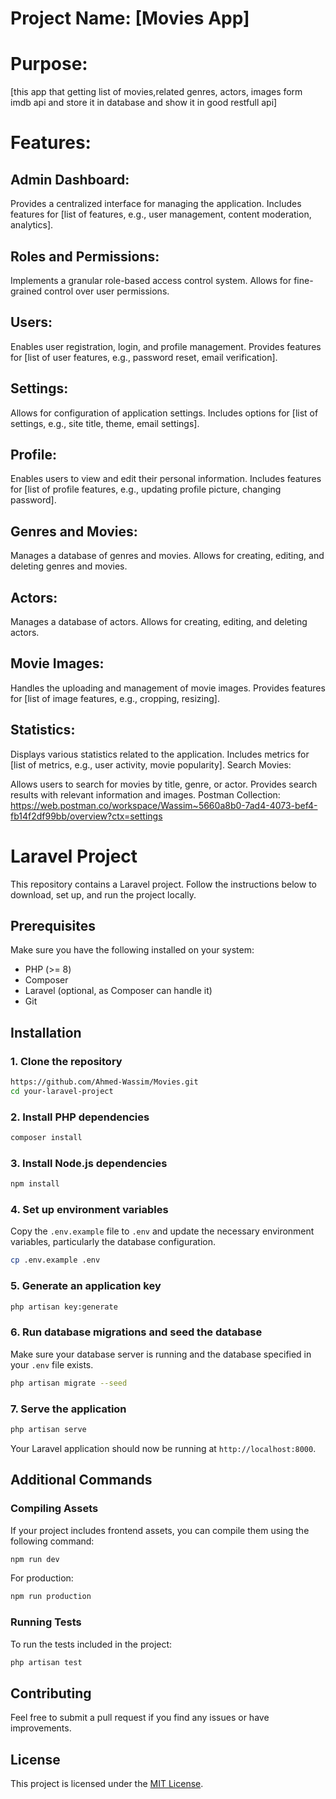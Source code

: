 # Project Name: [Movies App]

# Purpose:
[this app that getting list of movies,related genres, actors, images form imdb api and store it in database and show it in good restfull api]

# Features:

## Admin Dashboard:

Provides a centralized interface for managing the application.
Includes features for [list of features, e.g., user management, content moderation, analytics].
## Roles and Permissions:

Implements a granular role-based access control system.
Allows for fine-grained control over user permissions.
## Users:

Enables user registration, login, and profile management.
Provides features for [list of user features, e.g., password reset, email verification].
## Settings:

Allows for configuration of application settings.
Includes options for [list of settings, e.g., site title, theme, email settings].
## Profile:

Enables users to view and edit their personal information.
Includes features for [list of profile features, e.g., updating profile picture, changing password].
## Genres and Movies:

Manages a database of genres and movies.
Allows for creating, editing, and deleting genres and movies.
## Actors:

Manages a database of actors.
Allows for creating, editing, and deleting actors.
## Movie Images:

Handles the uploading and management of movie images.
Provides features for [list of image features, e.g., cropping, resizing].
## Statistics:

Displays various statistics related to the application.
Includes metrics for [list of metrics, e.g., user activity, movie popularity].
Search Movies:

Allows users to search for movies by title, genre, or actor.
Provides search results with relevant information and images.
Postman Collection:
https://web.postman.co/workspace/Wassim~5660a8b0-7ad4-4073-bef4-fb14f2df99bb/overview?ctx=settings
# Laravel Project

This repository contains a Laravel project. Follow the instructions below to download, set up, and run the project locally.

## Prerequisites

Make sure you have the following installed on your system:

- PHP (>= 8)
- Composer
- Laravel (optional, as Composer can handle it)
- Git

## Installation

### 1. Clone the repository

```sh
https://github.com/Ahmed-Wassim/Movies.git
cd your-laravel-project
```

### 2. Install PHP dependencies

```sh
composer install
```

### 3. Install Node.js dependencies

```sh
npm install
```

### 4. Set up environment variables

Copy the `.env.example` file to `.env` and update the necessary environment variables, particularly the database configuration.

```sh
cp .env.example .env
```

### 5. Generate an application key

```sh
php artisan key:generate
```

### 6. Run database migrations and seed the database

Make sure your database server is running and the database specified in your `.env` file exists.

```sh
php artisan migrate --seed
```

### 7. Serve the application

```sh
php artisan serve
```

Your Laravel application should now be running at `http://localhost:8000`.

## Additional Commands

### Compiling Assets

If your project includes frontend assets, you can compile them using the following command:

```sh
npm run dev
```

For production:

```sh
npm run production
```

### Running Tests

To run the tests included in the project:

```sh
php artisan test
```

## Contributing

Feel free to submit a pull request if you find any issues or have improvements.

## License

This project is licensed under the [MIT License](LICENSE).
